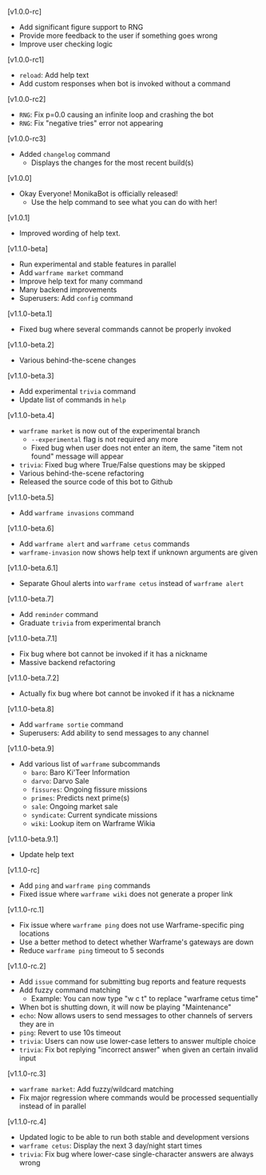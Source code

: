 [v1.0.0-rc]
- Add significant figure support to RNG
- Provide more feedback to the user if something goes wrong
- Improve user checking logic

[v1.0.0-rc1]
- `reload`: Add help text
- Add custom responses when bot is invoked without a command

[v1.0.0-rc2]
- `RNG`: Fix p=0.0 causing an infinite loop and crashing the bot
- `RNG`: Fix "negative tries" error not appearing

[v1.0.0-rc3]
- Added `changelog` command
    - Displays the changes for the most recent build(s)

[v1.0.0]
- Okay Everyone! MonikaBot is officially released!
    - Use the help command to see what you can do with her!

[v1.0.1]
- Improved wording of help text.

[v1.1.0-beta]
- Run experimental and stable features in parallel
- Add `warframe market` command
- Improve help text for many command
- Many backend improvements
- Superusers: Add `config` command

[v1.1.0-beta.1]
- Fixed bug where several commands cannot be properly invoked

[v1.1.0-beta.2]
- Various behind-the-scene changes

[v1.1.0-beta.3]
- Add experimental `trivia` command
- Update list of commands in `help`

[v1.1.0-beta.4]
- `warframe market` is now out of the experimental branch
    - `--experimental` flag is not required any more
    - Fixed bug when user does not enter an item, the same "item not found" message will appear
- `trivia`: Fixed bug where True/False questions may be skipped
- Various behind-the-scene refactoring
- Released the source code of this bot to Github

[v1.1.0-beta.5]
- Add `warframe invasions` command

[v1.1.0-beta.6]
- Add `warframe alert` and `warframe cetus` commands
- `warframe-invasion` now shows help text if unknown arguments are given

[v1.1.0-beta.6.1]
- Separate Ghoul alerts into `warframe cetus` instead of `warframe alert`

[v1.1.0-beta.7]
- Add `reminder` command
- Graduate `trivia` from experimental branch

[v1.1.0-beta.7.1]
- Fix bug where bot cannot be invoked if it has a nickname
- Massive backend refactoring

[v1.1.0-beta.7.2]
- Actually fix bug where bot cannot be invoked if it has a nickname

[v1.1.0-beta.8]
- Add `warframe sortie` command
- Superusers: Add ability to send messages to any channel

[v1.1.0-beta.9]
- Add various list of `warframe` subcommands
    - `baro`: Baro Ki'Teer Information
    - `darvo`: Darvo Sale
    - `fissures`: Ongoing fissure missions
    - `primes`: Predicts next prime(s)
    - `sale`: Ongoing market sale
    - `syndicate`: Current syndicate missions
    - `wiki`: Lookup item on Warframe Wikia

[v1.1.0-beta.9.1]
- Update help text

[v1.1.0-rc]
- Add `ping` and `warframe ping` commands
- Fixed issue where `warframe wiki` does not generate a proper link

[v1.1.0-rc.1]
- Fix issue where `warframe ping` does not use Warframe-specific ping locations
- Use a better method to detect whether Warframe's gateways are down
- Reduce `warframe ping` timeout to 5 seconds

[v1.1.0-rc.2]
- Add `issue` command for submitting bug reports and feature requests
- Add fuzzy command matching
    - Example: You can now type "w c t" to replace "warframe cetus time"
- When bot is shutting down, it will now be playing "Maintenance"
- `echo`: Now allows users to send messages to other channels of servers they are in
- `ping`: Revert to use 10s timeout
- `trivia`: Users can now use lower-case letters to answer multiple choice 
- `trivia`: Fix bot replying "incorrect answer" when given an certain invalid input

[v1.1.0-rc.3]
- `warframe market`: Add fuzzy/wildcard matching
- Fix major regression where commands would be processed sequentially instead of in parallel

[v1.1.0-rc.4]
- Updated logic to be able to run both stable and development versions 
- `warframe cetus`: Display the next 3 day/night start times
- `trivia`: Fix bug where lower-case single-character answers are always wrong